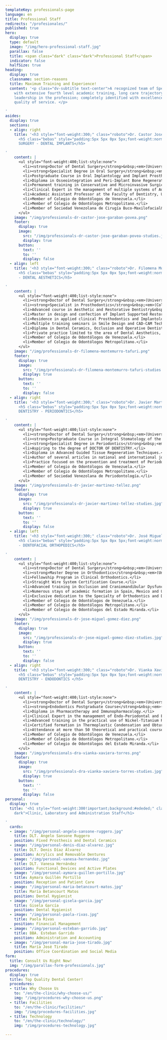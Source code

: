 ```yaml
---
templateKey: professionals-page
language: en
title: Professional Staff
redirects: "/profesionales/"
published: true
hero:
  display: true
  type: default
  image: "/img/hero-professional-staff.jpg"
  parallax: false
  title: <span class="dark" class="dark">Professional Staff</span>
  indicator: false
  halfSize: true
heading:
  display: true
  classname: section-reasons
  title: Maximum Training and Experience!
  content: '<p class="dv-subtitle text-center">A recognized team of Specialist Dentists
    with extensive fourth level academic training, long care trajectory and solid
    leadership in the profession; completely identified with excellence and optimum
    quality of service. </p>

'
asides:
  display: true
  sections:
  - align: right
    title: '<h3 style="font-weight:300;" class="roboto">Dr. Castor José Garabán Povea</h3>
      <h5 class="bebas" style="padding:5px 5px 0px 5px;font-weight:normal;letter-spacing:2px;background:#333;color:#fff">ORAL
      SURGERY - DENTAL IMPLANTS</h5>

'
    content: |
      <ul style="font-weight:400;list-style:none">
        <li><strong>Doctor of Dental Surgery</strong>&nbsp;<em>(Universidad Central de Venezuela, 1994)</em>.</li>
        <li><strong>Specialist Degree in Oral Surgery</strong>&nbsp;<em>(Universidad Central de Venezuela, 2006)</em>.</li>
        <li>Postgraduate Course in Oral Implantology and Implant Prosthodontics.</li>
        <li>Diploma in Osseointegration and Peri-Implant Bone Regeneration.</li>
        <li>Permanent training in Conservative and Microinvasive Surgical Techniques. </li>
        <li>Clinical Expert in the management of multiple systems of Advanced Oral Implantology. </li>
        <li>Academic Assistant Professor at the Faculty of Dentistry, U.C.V. </li>
        <li>Member of Colegio de Odontólogos de Venezuela.</li>
        <li>Member of Colegio de Odontólogos Metropolitano.</li>
        <li>Member of Sociedad Venezolana de Cirugía Buco-Maxilofacial&nbsp;<em>(S.V.C.B.M.F.)</em>.</li>
      </ul>
    image: "/img/professionals-dr-castor-jose-garaban-povea.png"
    footer:
      display: true
      image:
        src: "/img/professionals-dr-castor-jose-garaban-povea-studies.jpg"
        display: true
      button:
        text: ''
        to: ''
        display: false
  - align: left
    title: '<h3 style="font-weight:300;" class="roboto">Dr. Filomena Montemurro Tafuri</h3>
      <h5 class="bebas" style="padding:5px 5px 0px 5px;font-weight:normal;letter-spacing:2px;background:#333;color:#fff">PROSTHESIS
      - DENTAL AESTHETICS</h5>

'
    content: |
      <ul style="font-weight:400;list-style:none">
        <li><strong>Doctor of Dental Surgery</strong>&nbsp;<em>(Universidad Santa María, 2001)</em>.</li>
        <li><strong>Specialist in Prosthodontics</strong>&nbsp;<em>(Collegio dei Docenti di Odontoiatria, Italy, 2003).</em></li>
        <li>Advanced course in Aesthetic and Restorative Dentistry&nbsp;<em>(U.S.M., 2004).</em></li>
        <li>Master in design and confection of Implant Supported Restorations.</li>
        <li>Residence in applied clinical Prosthodontics and Implantology.</li>
        <li>Multiple training seminars in Smile Design and CAD-CAM Technologies.</li>
        <li>Diploma in Dental Ceramics, Occlusion and Operative Dentistry.</li>
        <li>Private practice limited to the area of Dental Aesthetics, Prosthetics and Oral Rehabilitation.</li>
        <li>Member of Colegio de Odontólogos de Venezuela.</li>
        <li>Member of Colegio de Odontólogos Metropolitano.</li>
      </ul>
    image: "/img/professionals-dr-filomena-montemurro-tafuri.png"
    footer:
      display: true
      image:
        src: "/img/professionals-dr-filomena-montemurro-tafuri-studies.jpg"
        display: true
      button:
        text: ''
        to: ''
        display: false
  - align: right
    title: '<h3 style="font-weight:300;" class="roboto">Dr. Javier Martínez Téllez</h3>
      <h5 class="bebas" style="padding:5px 5px 0px 5px;font-weight:normal;letter-spacing:2px;background:#333;color:#fff">GENERAL
      DENTISTRY - PERIODONTICS</h5>

'
    content: |
      <ul style="font-weight:400;list-style:none">
        <li><strong>Doctor of Dental Surgery</strong>&nbsp;<em>(Universidad Central de Venezuela, 2000).</em></li>
        <li><strong>Postgraduate Course in Integral Stomatology of the Adult</strong>&nbsp;<em>(Universidad Santa María, 2004).</em></li>
        <li><strong>Specialist Degree in Periodontics</strong>&nbsp;<em>(Universidad Central de Venezuela, 2014).</em></li>
        <li>Aspiring to the degree of DOCTOR OF DENTISTRY.</li>
        <li>Diploma in Advanced Guided Tissue Regeneration Techniques.</li>
        <li>Author of several articles in national and international journals.</li>
        <li>Practice focused on the prevention and treatment of Periodontal Pathology.</li>
        <li>Member of Colegio de Odontólogos de Venezuela.</li>
        <li>Member of Colegio de Odontólogos Metropolitano.</li>
        <li>Member of Sociedad Venezolana de Periodontología.</li>
      </ul>
    image: "/img/professionals-dr-javier-martinez-tellez.png"
    footer:
      display: true
      image:
        src: "/img/professionals-dr-javier-martinez-tellez-studies.jpg"
        display: true
      button:
        text: ''
        to: ''
        display: false
  - align: left
    title: '<h3 style="font-weight:300;" class="roboto">Dr. José Miguel Gómez Díez</h3>
      <h5 class="bebas" style="padding:5px 5px 0px 5px;font-weight:normal;letter-spacing:2px;background:#333;color:#fff">ORTHODONTICS
      - DENTOFACIAL ORTHOPEDICS</h5>

'
    content: |
      <ul style="font-weight:400;list-style:none">
        <li><strong>Doctor of Dental Surgery</strong>&nbsp;<em>(Universidad Central de Venezuela, 1996).</em></li>
        <li><strong>Master Degree in Orthodontics</strong>&nbsp;<em>(Universidad Autónoma de Tamaulipas, Mexico, 2003).</em></li>
        <li>Fellowship Program in Clinical Orthodontics.</li>
        <li>Straight Wire System Certification Course.</li>
        <li>Advanced training in Occlusion and Craniomandibular Dysfunction.</li>
        <li>Numerous stays of academic formation in Spain, Mexico and USA.</li>
        <li>Exclusive dedication to the Specialty of Orthodontics and Dentofacial Orthopedics.</li>
        <li>Member of Colegio de Odontólogos de Venezuela.</li>
        <li>Member of Colegio de Odontólogos Metropolitano.</li>
        <li>Member of Colegio de Odontólogos del Estado Miranda.</li>
      </ul>
    image: "/img/professionals-dr-jose-miguel-gomez-diez.png"
    footer:
      display: true
      image:
        src: "/img/professionals-dr-jose-miguel-gomez-diez-studies.jpg"
        display: true
      button:
        text: ''
        to: ''
        display: false
  - align: right
    title: '<h3 style="font-weight:300;" class="roboto">Dr. Vianka Xaviera Torres</h3>
      <h5 class="bebas" style="padding:5px 5px 0px 5px;font-weight:normal;letter-spacing:2px;background:#333;color:#fff">GENERAL
      DENTISTRY - ENDODONTICS </h5>

'
    content: |
      <ul style="font-weight:400;list-style:none">
        <li><strong>Doctor of Dental Surgery</strong>&nbsp;<em>(Universidad Central de Venezuela, 2000).</em></li>
        <li><strong>Endodontics Postgraduate Course</strong>&nbsp;<em>(Universidad Autónoma de Tamaulipas, Mexico, 2003)</em>.</li>
        <li>Diploma in Pharmacotherapy and Immunopharmacology.</li>
        <li>Clinical Expert in the management of Endo-Periodontal and Endo-Prosthetic Lesions.</li>
        <li>Advanced training in the practical use of Nickel-Titanium Rotary Systems.</li>
        <li>Certified formation in Thermoplastic Condensation and Obturation Techniques.</li>
        <li>Attendance at more than 50 theoretical and practical courses of the Specialty.</li>
        <li>Member of Colegio de Odontólogos de Venezuela.</li>
        <li>Member of Colegio de Odontólogos Metropolitano.</li>
        <li>Member of Colegio de Odontólogos del Estado Miranda.</li>
      </ul>
    image: "/img/professionals-dra-vianka-xaviera-torres.png"
    footer:
      display: true
      image:
        src: "/img/professionals-dra-vianka-xaviera-torres-studies.jpg"
        display: true
      button:
        text: ''
        to: ''
        display: false
personal:
  display: true
  title: '<h1 style="font-weight:300!important;background:#ededed;" class="roboto
    dark">Clinic, Laboratory and Administration Staff</h1>

'
  cards:
  - image: "/img/personal-angelo-sansone-ruggero.jpg"
    title: DLT. Angelo Sansone Ruggero
    position: Fixed Prosthesis and Dental Ceramics
  - image: "/img/personal-denis-diaz-alvarez.jpg"
    title: DLT. Denis Díaz Álvarez
    position: Acrylics and Removable Dentures
  - image: "/img/personal-vanesa-hernandez.jpg"
    title: DLT. Vanesa Hernández
    position: Functional Devices and Active Plates
  - image: "/img/personal-aymara-guillen-portillo.jpg"
    title: Aymara Guillén Portillo
    position: Reception and Patient Care
  - image: "/img/personal-maria-betancourt-matos.jpg"
    title: María Betancourt Matos
    position: Dental Hygienist
  - image: "/img/personal-gisela-garcia.jpg"
    title: Gisela García
    position: Dental Hygienist
  - image: "/img/personal-paola-rivas.jpg"
    title: Paola Rivas
    position: Financial Management
  - image: "/img/personal-esteban-garrido.jpg"
    title: BBA. Esteban Garrido
    position: Administration and Accounting
  - image: "/img/personal-maria-jose-tirado.jpg"
    title: María José Tirado
    position: Office Coordination and Social Media
form:
  title: Consult Us Right Now!
  img: "/img/parallax-form-professionals.jpg"
procedures:
  display: true
  title: Top Quality Dental Center!
  procedures:
  - title: Why Choose Us
    to: "/en/the-clinic/why-choose-us/"
    img: "/img/procedures-why-choose-us.png"
  - title: Facilities
    to: "/en/the-clinic/facilities/"
    img: "/img/procedures-facilities.jpg"
  - title: Technology
    to: "/en/the-clinic/technology/"
    img: "/img/procedures-technology.jpg"

---
```

